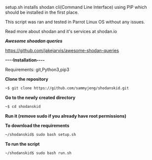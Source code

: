 setup.sh installs shodan cli(Command Line Interface) using PIP which should be installed in the first place.

This script was ran and tested in Parrot Linux OS without any issues.

Read more about shodan and it's services at shodan.io


***Awesome shoadan queries***

https://github.com/jakejarvis/awesome-shodan-queries




**----Installation----**

Requirements:
git,Python3,pip3

**Clone the repository** 
```bash
~$ git clone https://github.com/sammyjeng/shodanskid.git
```
**Go to the newly created directory**
```bash
~$ cd shodanskid 
```
**Run it (remove sudo if you already have root permissions)**

**To download the requirements**
```bash
~/shodanskid$ sudo bash setup.sh
```
**To run the script**
```bash
~/shodanskid$ sudo bash run.sh
```




